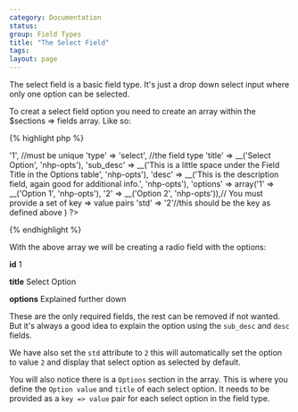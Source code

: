 ```yaml
---
category: Documentation
status:
group: Field Types
title: "The Select Field"
tags: 
layout: page
---
```


The select field is a basic field type. It's just a drop down select input where only one option can be selected.

To creat a select field option you need to create an array within the $sections => fields array. Like so:

{% highlight php %}
<?php
array(
    'id' => '1', //must be unique
    'type' => 'select', //the field type
    'title' => __('Select Option', 'nhp-opts'),
    'sub_desc' => __('This is a little space under the Field Title in the Options table', 'nhp-opts'),
    'desc' => __('This is the description field, again good for additional info.', 'nhp-opts'),
    'options' => array('1' => __('Option 1', 'nhp-opts'), '2' => __('Option 2', 'nhp-opts')),// You must provide a set of key => value pairs
    'std' => '2'//this should be the key as defined above
    )
?>
{% endhighlight %}

With the above array we will be creating a radio field with the options:

**id** 1

**title** Select Option

**options** Explained further down


These are the only required fields, the rest can be removed if not wanted. But it's always a good idea to explain the option using the ```sub_desc``` and ```desc``` fields.


We have also set the ```std``` attribute to ```2``` this will automatically set the option to value ```2``` and display that select option as selected by default.

You will also notice there is a ```Options``` section in the array. This is where you define the ```Option value``` and ```title``` of each select option. It needs to be provided as a ```key => value``` pair for each select option in the field type.